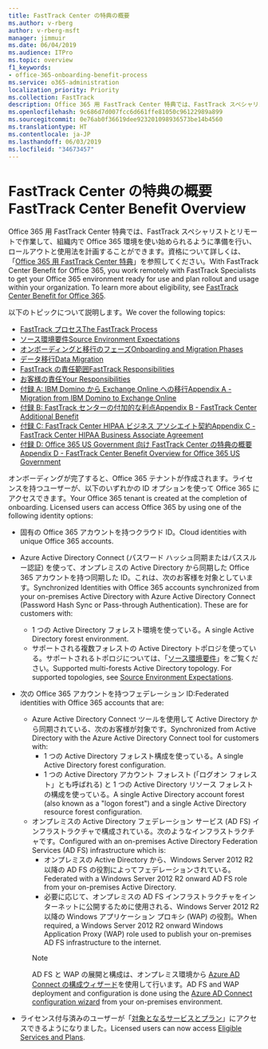 ```yaml
---
title: FastTrack Center の特典の概要
ms.author: v-rberg
author: v-rberg-msft
manager: jimmuir
ms.date: 06/04/2019
ms.audience: ITPro
ms.topic: overview
f1_keywords:
- office-365-onboarding-benefit-process
ms.service: o365-administration
localization_priority: Priority
ms.collection: FastTrack
description: Office 365 用 FastTrack Center 特典では、FastTrack スペシャリストとリモートで作業して、組織内で Office 365 環境を使い始められるように準備を行い、ロールアウトと使用法を計画することができます。資格について詳しくは、「Office 365 用 FastTrack Center 特典」を参照してください。
ms.openlocfilehash: 9c686d7d007fcc6d661ffe81050c96122989a899
ms.sourcegitcommit: 0e76ab0f36619dee923201098936573be14b4560
ms.translationtype: HT
ms.contentlocale: ja-JP
ms.lasthandoff: 06/03/2019
ms.locfileid: "34673457"
---
```

# <a name="fasttrack-center-benefit-overview"></a><span data-ttu-id="2b295-104">FastTrack Center の特典の概要</span><span class="sxs-lookup"><span data-stu-id="2b295-104">FastTrack Center Benefit Overview</span></span>

<span data-ttu-id="2b295-p102">Office 365 用 FastTrack Center 特典では、FastTrack スペシャリストとリモートで作業して、組織内で Office 365 環境を使い始められるように準備を行い、ロールアウトと使用法を計画することができます。資格について詳しくは、「[Office 365 用 FastTrack Center 特典](O365-fasttrack-benefit-for-office-365.md)」を参照してください。</span><span class="sxs-lookup"><span data-stu-id="2b295-p102">With FastTrack Center Benefit for Office 365, you work remotely with FastTrack Specialists to get your Office 365 environment ready for use and plan rollout and usage within your organization. To learn more about eligibility, see [FastTrack Center Benefit for Office 365](O365-fasttrack-benefit-for-office-365.md).</span></span>
  
<span data-ttu-id="2b295-107">以下のトピックについて説明します。</span><span class="sxs-lookup"><span data-stu-id="2b295-107">We cover the following topics:</span></span>
- [<span data-ttu-id="2b295-108">FastTrack プロセス</span><span class="sxs-lookup"><span data-stu-id="2b295-108">The FastTrack Process</span></span>](O365-fasttrack-process.md) 
- [<span data-ttu-id="2b295-109">ソース環境要件</span><span class="sxs-lookup"><span data-stu-id="2b295-109">Source Environment Expectations</span></span>](O365-source-environment-expectations.md)
- [<span data-ttu-id="2b295-110">オンボーディングと移行のフェーズ</span><span class="sxs-lookup"><span data-stu-id="2b295-110">Onboarding and Migration Phases</span></span>](O365-onboarding-and-migration.md)
- [<span data-ttu-id="2b295-111">データ移行</span><span class="sxs-lookup"><span data-stu-id="2b295-111">Data Migration</span></span>](O365-data-migration.md)
- [<span data-ttu-id="2b295-112">FastTrack の責任範囲</span><span class="sxs-lookup"><span data-stu-id="2b295-112">FastTrack Responsibilities</span></span>](O365-fasttrack-responsibilities.md)
- [<span data-ttu-id="2b295-113">お客様の責任</span><span class="sxs-lookup"><span data-stu-id="2b295-113">Your Responsibilities</span></span>](O365-your-responsibilities.md) 
- [<span data-ttu-id="2b295-114">付録 A: IBM Domino から Exchange Online への移行</span><span class="sxs-lookup"><span data-stu-id="2b295-114">Appendix A - Migration from IBM Domino to Exchange Online</span></span>](O365-from-ibm-domino-to-exchange-online.md)
- [<span data-ttu-id="2b295-115">付録 B: FastTrack センターの付加的な利点</span><span class="sxs-lookup"><span data-stu-id="2b295-115">Appendix B - FastTrack Center Additional Benefit</span></span>](O365-fasttrack-additional-benefits.md)
- [<span data-ttu-id="2b295-116">付録 C: FastTrack Center HIPAA ビジネス アソシエイト契約</span><span class="sxs-lookup"><span data-stu-id="2b295-116">Appendix C - FastTrack Center HIPAA Business Associate Agreement</span></span>](O365-hipaa-business-associate-agreement.md)
- [<span data-ttu-id="2b295-117">付録 D: Office 365 US Government 向け FastTrack Center の特典の概要</span><span class="sxs-lookup"><span data-stu-id="2b295-117">Appendix D - FastTrack Center Benefit Overview for Office 365 US Government</span></span>](US-Gov-appendix-overview.md)
    
<span data-ttu-id="2b295-p103">オンボーディングが完了すると、Office 365 テナントが作成されます。ライセンスを持つユーザーが、以下のいずれかの ID オプションを使って Office 365 にアクセスできます。</span><span class="sxs-lookup"><span data-stu-id="2b295-p103">Your Office 365 tenant is created at the completion of onboarding. Licensed users can access Office 365 by using one of the following identity options:</span></span>
- <span data-ttu-id="2b295-120">固有の Office 365 アカウントを持つクラウド ID。</span><span class="sxs-lookup"><span data-stu-id="2b295-120">Cloud identities with unique Office 365 accounts.</span></span>
- <span data-ttu-id="2b295-p104">Azure Active Directory Connect (パスワード ハッシュ同期またはパススルー認証) を使って、オンプレミスの Active Directory から同期した Office 365 アカウントを持つ同期した ID。これは、次のお客様を対象としています。</span><span class="sxs-lookup"><span data-stu-id="2b295-p104">Synchronized Identities with Office 365 accounts synchronized from your on-premises Active Directory with Azure Active Directory Connect (Password Hash Sync or Pass-through Authentication). These are for customers with:</span></span>
  - <span data-ttu-id="2b295-123">1 つの Active Directory フォレスト環境を使っている。</span><span class="sxs-lookup"><span data-stu-id="2b295-123">A single Active Directory forest environment.</span></span>
  - <span data-ttu-id="2b295-p105">サポートされる複数フォレストの Active Directory トポロジを使っている。サポートされるトポロジについては、「[ソース環境要件](O365-source-environment-expectations.md)」をご覧ください。</span><span class="sxs-lookup"><span data-stu-id="2b295-p105">Supported multi-forests Active Directory topology. For supported topologies, see [Source Environment Expectations](O365-source-environment-expectations.md).</span></span>
- <span data-ttu-id="2b295-126">次の Office 365 アカウントを持つフェデレーション ID:</span><span class="sxs-lookup"><span data-stu-id="2b295-126">Federated identities with Office 365 accounts that are:</span></span>
  - <span data-ttu-id="2b295-127">Azure Active Directory Connect ツールを使用して Active Directory から同期されている、次のお客様が対象です。</span><span class="sxs-lookup"><span data-stu-id="2b295-127">Synchronized from Active Directory with the Azure Active Directory Connect tool for customers with:</span></span>
      - <span data-ttu-id="2b295-128">1 つの Active Directory フォレスト構成を使っている。</span><span class="sxs-lookup"><span data-stu-id="2b295-128">A single Active Directory forest configuration.</span></span>
      - <span data-ttu-id="2b295-129">1 つの Active Directory アカウント フォレスト (「ログオン フォレスト」とも呼ばれる) と 1 つの Active Directory リソース フォレストの構成を使っている。</span><span class="sxs-lookup"><span data-stu-id="2b295-129">A single Active Directory account forest (also known as a "logon forest") and a single Active Directory resource forest configuration.</span></span>
  - <span data-ttu-id="2b295-130">オンプレミスの Active Directory フェデレーション サービス (AD FS) インフラストラクチャで構成されている。次のようなインフラストラクチャです。</span><span class="sxs-lookup"><span data-stu-id="2b295-130">Configured with an on-premises Active Directory Federation Services (AD FS) infrastructure which is:</span></span>
      - <span data-ttu-id="2b295-131">オンプレミスの Active Directory から、Windows Server 2012 R2 以降の AD FS の役割によってフェデレーションされている。</span><span class="sxs-lookup"><span data-stu-id="2b295-131">Federated with a Windows Server 2012 R2 onward AD FS role from your on-premises Active Directory.</span></span>
      - <span data-ttu-id="2b295-132">必要に応じて、オンプレミスの AD FS インフラストラクチャをインターネットに公開するために使用される、Windows Server 2012 R2 以降の Windows アプリケーション プロキシ (WAP) の役割。</span><span class="sxs-lookup"><span data-stu-id="2b295-132">When required, a Windows Server 2012 R2 onward Windows Application Proxy (WAP) role used to publish your on-premises AD FS infrastructure to the internet.</span></span>
    > [!NOTE]
    > <span data-ttu-id="2b295-133">AD FS と WAP の展開と構成は、オンプレミス環境から [Azure AD Connect の構成ウィザード](https://go.microsoft.com/fwlink/?linkid=844794)を使用して行います。</span><span class="sxs-lookup"><span data-stu-id="2b295-133">AD FS and WAP deployment and configuration is done using the [Azure AD Connect configuration wizard](https://go.microsoft.com/fwlink/?linkid=844794) from your on-premises environment.</span></span> 
  
- <span data-ttu-id="2b295-134">ライセンス付与済みのユーザーが「[対象となるサービスとプラン](M365-eligible-services-and-plans.md)」にアクセスできるようになりました。</span><span class="sxs-lookup"><span data-stu-id="2b295-134">Licensed users can now access [Eligible Services and Plans](M365-eligible-services-and-plans.md).</span></span>
    

 
